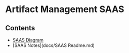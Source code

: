 # Artifact Management SAAS
## Contents
- [SAAS Diagram](docs/saas.png)
- [SAAS Notes](docs/SAAS Readme.md)
